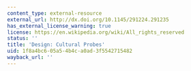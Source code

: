 ```yaml
---
content_type: external-resource
external_url: http://dx.doi.org/10.1145/291224.291235
has_external_license_warning: true
license: https://en.wikipedia.org/wiki/All_rights_reserved
status: ''
title: 'Design: Cultural Probes'
uid: 1f8a4bc6-05a5-4b4c-a0ad-3f5542715482
wayback_url: ''
---
```

